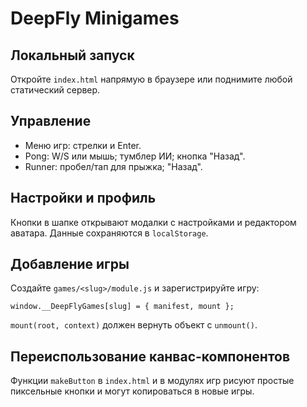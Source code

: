 # DeepFly Minigames

## Локальный запуск
Откройте `index.html` напрямую в браузере или поднимите любой статический сервер.

## Управление
- Меню игр: стрелки и Enter.
- Pong: W/S или мышь; тумблер ИИ; кнопка "Назад".
- Runner: пробел/тап для прыжка; "Назад".

## Настройки и профиль
Кнопки в шапке открывают модалки с настройками и редактором аватара. Данные сохраняются в `localStorage`.

## Добавление игры
Создайте `games/<slug>/module.js` и зарегистрируйте игру:
```
window.__DeepFlyGames[slug] = { manifest, mount };
```
`mount(root, context)` должен вернуть объект с `unmount()`.

## Переиспользование канвас-компонентов
Функции `makeButton` в `index.html` и в модулях игр рисуют простые пиксельные кнопки и могут копироваться в новые игры.
